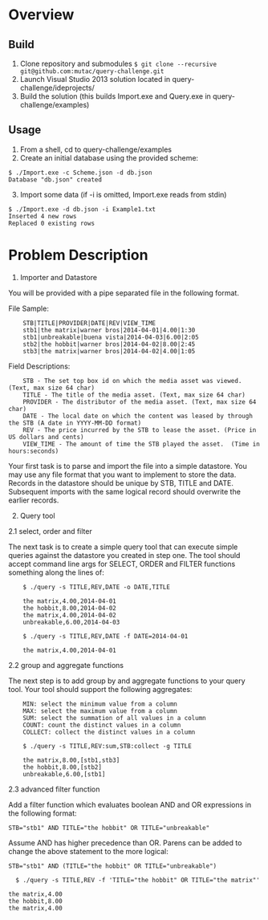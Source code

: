 # Overview

## Build

1. Clone repository and submodules
```$ git clone --recursive git@github.com:mutac/query-challenge.git```
2. Launch Visual Studio 2013 solution located in query-challenge/ideprojects/
3. Build the solution (this builds Import.exe and Query.exe in query-challenge/examples)

## Usage

1. From a shell, cd to query-challenge/examples
2. Create an initial database using the provided scheme:
```
$ ./Import.exe -c Scheme.json -d db.json
Database "db.json" created
```
3. Import some data (if -i is omitted, Import.exe reads from stdin)
```
$ ./Import.exe -d db.json -i Example1.txt
Inserted 4 new rows
Replaced 0 existing rows
```

# Problem Description

1. Importer and Datastore

  You will be provided with a pipe separated file in the following format.

  File Sample:
```
    STB|TITLE|PROVIDER|DATE|REV|VIEW_TIME
    stb1|the matrix|warner bros|2014-04-01|4.00|1:30
    stb1|unbreakable|buena vista|2014-04-03|6.00|2:05
    stb2|the hobbit|warner bros|2014-04-02|8.00|2:45
    stb3|the matrix|warner bros|2014-04-02|4.00|1:05
```
  Field Descriptions:
```
    STB - The set top box id on which the media asset was viewed. (Text, max size 64 char)
    TITLE - The title of the media asset. (Text, max size 64 char)
    PROVIDER - The distributor of the media asset. (Text, max size 64 char)
    DATE - The local date on which the content was leased by through the STB (A date in YYYY-MM-DD format)
    REV - The price incurred by the STB to lease the asset. (Price in US dollars and cents)
    VIEW_TIME - The amount of time the STB played the asset.  (Time in hours:seconds)
```

Your first task is to parse and import the file into a simple datastore.  You may use any file format that you want to implement to store the data.  Records in the datastore should be unique by STB, TITLE and DATE.  Subsequent imports with the same logical record should overwrite the earlier records.

2. Query tool

2.1 select, order and filter

The next task is to create a simple query tool that can execute simple queries against the datastore you created in step one.  The tool should accept command line args for SELECT, ORDER and FILTER functions something along the lines of:

```
    $ ./query -s TITLE,REV,DATE -o DATE,TITLE

    the matrix,4.00,2014-04-01
    the hobbit,8.00,2014-04-02
    the matrix,4.00,2014-04-02
    unbreakable,6.00,2014-04-03

    $ ./query -s TITLE,REV,DATE -f DATE=2014-04-01

    the matrix,4.00,2014-04-01
```

2.2 group and aggregate functions

The next step is to add group by and aggregate functions to your query tool.  Your tool should support the following aggregates:

```
    MIN: select the minimum value from a column
    MAX: select the maximum value from a column
    SUM: select the summation of all values in a column
    COUNT: count the distinct values in a column
    COLLECT: collect the distinct values in a column
```

```
    $ ./query -s TITLE,REV:sum,STB:collect -g TITLE

    the matrix,8.00,[stb1,stb3]
    the hobbit,8.00,[stb2]
    unbreakable,6.00,[stb1]
```

2.3 advanced filter function

Add a filter function which evaluates boolean AND and OR expressions in the following format:

```STB="stb1" AND TITLE="the hobbit" OR TITLE="unbreakable"```

Assume AND has higher precedence than OR.  Parens can be added to change the above statement to the more logical:

```STB="stb1" AND (TITLE="the hobbit" OR TITLE="unbreakable")```

```
  $ ./query -s TITLE,REV -f 'TITLE="the hobbit" OR TITLE="the matrix"'

the matrix,4.00
the hobbit,8.00
the matrix,4.00
```
